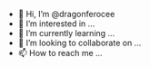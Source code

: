- 👋 Hi, I’m @dragonferocee
- 👀 I’m interested in ...
- 🌱 I’m currently learning ...
- 💞️ I’m looking to collaborate on ...
- 📫 How to reach me ...

<!---
dragonferocee/dragonferocee is a ✨ noob ✨ repository because its `README.md` (this file) appears on your GitHub profile.
You can click the Preview link to take a look at your changes.
--->
